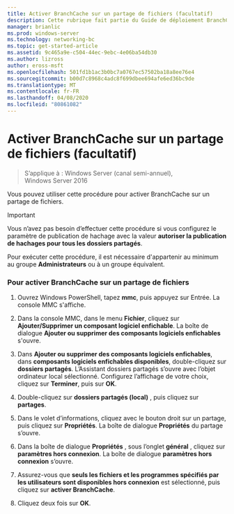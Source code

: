 ```yaml
---
title: Activer BranchCache sur un partage de fichiers (facultatif)
description: Cette rubrique fait partie du Guide de déploiement BranchCache pour Windows Server 2016, qui montre comment déployer BranchCache en mode de cache distribué et hébergé pour optimiser l’utilisation de la bande passante WAN dans les filiales.
manager: brianlic
ms.prod: windows-server
ms.technology: networking-bc
ms.topic: get-started-article
ms.assetid: 9c465a9e-c504-44ec-9ebc-4e06ba54db30
ms.author: lizross
author: eross-msft
ms.openlocfilehash: 501fd1b1ac3b0bc7a0767ec57502ba18a8ee76e4
ms.sourcegitcommit: b00d7c8968c4adc8f699dbee694afe6ed36bc9de
ms.translationtype: MT
ms.contentlocale: fr-FR
ms.lasthandoff: 04/08/2020
ms.locfileid: "80861082"
---
```

# <a name="enable-branchcache-on-a-file-share-optional"></a>Activer BranchCache sur un partage de fichiers (facultatif)

>S’applique à : Windows Server (canal semi-annuel), Windows Server 2016

Vous pouvez utiliser cette procédure pour activer BranchCache sur un partage de fichiers.  
  
> [!IMPORTANT]  
> Vous n’avez pas besoin d’effectuer cette procédure si vous configurez le paramètre de publication de hachage avec la valeur **autoriser la publication de hachages pour tous les dossiers partagés**.  
  
Pour exécuter cette procédure, il est nécessaire d'appartenir au minimum au groupe **Administrateurs** ou à un groupe équivalent.  
  
### <a name="to-enable-branchcache-on-a-file-share"></a>Pour activer BranchCache sur un partage de fichiers  
  
1.  Ouvrez Windows PowerShell, tapez **mmc**, puis appuyez sur Entrée. La console MMC s'affiche.  
  
2.  Dans la console MMC, dans le menu **Fichier**, cliquez sur **Ajouter/Supprimer un composant logiciel enfichable**. La boîte de dialogue **Ajouter ou supprimer des composants logiciels enfichables** s'ouvre.  
  
3.  Dans **Ajouter ou supprimer des composants logiciels enfichables**, dans **composants logiciels enfichables disponibles**, double-cliquez sur **dossiers partagés**. L’Assistant dossiers partagés s’ouvre avec l’objet ordinateur local sélectionné. Configurez l’affichage de votre choix, cliquez sur **Terminer**, puis sur **OK**.  
  
4.  Double-cliquez sur **dossiers partagés (local)** , puis cliquez sur **partages**.  
  
5.  Dans le volet d’informations, cliquez avec le bouton droit sur un partage, puis cliquez sur **Propriétés**. La boîte de dialogue **Propriétés** du partage s’ouvre.  
  
6.  Dans la boîte de dialogue **Propriétés** , sous l’onglet **général** , cliquez sur **paramètres hors connexion**. La boîte de dialogue **paramètres hors connexion** s’ouvre.  
  
7.  Assurez-vous que **seuls les fichiers et les programmes spécifiés par les utilisateurs sont disponibles hors connexion** est sélectionné, puis cliquez sur **activer BranchCache**.  
  
8.  Cliquez deux fois sur **OK**.  
  

